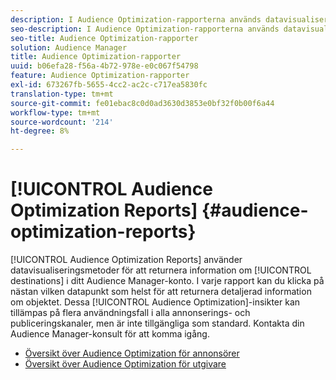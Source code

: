 ```yaml
---
description: I Audience Optimization-rapporterna används datavisualiseringsmetoder för att returnera information om destinationerna i ditt Audience Manager-konto. I varje rapport kan du klicka på nästan vilken datapunkt som helst för att returnera detaljerad information om objektet. Dessa insikter om Audience Optimization kan tillämpas på flera olika användningsområden i olika annonserings- och publiceringskanaler, men är inte tillgängliga som standard. Kontakta din Audience Manager-konsult för att komma igång.
seo-description: I Audience Optimization-rapporterna används datavisualiseringsmetoder för att returnera information om destinationerna i ditt Audience Manager-konto. I varje rapport kan du klicka på nästan vilken datapunkt som helst för att returnera detaljerad information om objektet. Dessa insikter om Audience Optimization kan tillämpas på flera olika användningsområden i olika annonserings- och publiceringskanaler, men är inte tillgängliga som standard. Kontakta din Audience Manager-konsult för att komma igång.
seo-title: Audience Optimization-rapporter
solution: Audience Manager
title: Audience Optimization-rapporter
uuid: b06efa28-f56a-4b72-978e-e0c067f54798
feature: Audience Optimization-rapporter
exl-id: 673267fb-5655-4cc2-ac2c-c717ea5830fc
translation-type: tm+mt
source-git-commit: fe01ebac8c0d0ad3630d3853e0bf32f0b00f6a44
workflow-type: tm+mt
source-wordcount: '214'
ht-degree: 8%

---
```


# [!UICONTROL Audience Optimization Reports] {#audience-optimization-reports}

[!UICONTROL Audience Optimization Reports] använder datavisualiseringsmetoder för att returnera information om [!UICONTROL destinations] i ditt Audience Manager-konto. I varje rapport kan du klicka på nästan vilken datapunkt som helst för att returnera detaljerad information om objektet. Dessa [!UICONTROL Audience Optimization]-insikter kan tillämpas på flera användningsfall i alla annonserings- och publiceringskanaler, men är inte tillgängliga som standard. Kontakta din Audience Manager-konsult för att komma igång.

+ [Översikt över Audience Optimization för annonsörer](aor-advertisers/aor-advertisers.md)
+ [Översikt över Audience Optimization för utgivare](aor-publishers/aor-publishers.md)
